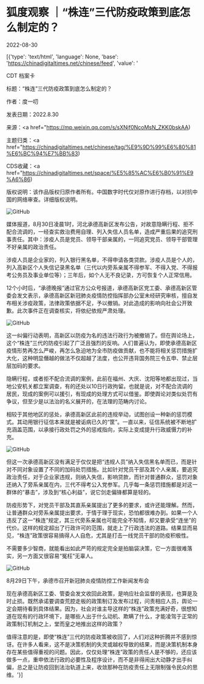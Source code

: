 # 狐度观察 ｜“株连”三代防疫政策到底怎么制定的？

2022-08-30

[{'type': 'text/html', 'language': None, 'base': 'https://chinadigitaltimes.net/chinese/feed', 'value': '

CDT 档案卡

标题：“株连”三代防疫政策到底怎么制定的？

作者：度一叨

发表日期：2022.8.30

来源：<a href="https://mp.weixin.qq.com/s/sXNjf0NcoMsN_ZKK0bskAA)

主题归类：<a href="https://chinadigitaltimes.net/chinese/tag/%E9%9D%99%E6%80%81%E6%BC%94%E7%BB%83)

CDS收藏：<a href="https://chinadigitaltimes.net/space/%E5%85%AC%E6%B0%91%E9%A6%86)

版权说明：该作品版权归原作者所有。中国数字时代仅对原作进行存档，以对抗中国的网络审查。详细版权说明。





![GitHub](https://chinadigitaltimes.net/chinese/files/2022/08/post-686345-630ea00f8bd6d.)

媒体报道，8月30日凌晨1时，河北承德高新区发布公告，对故意隐瞒行程、拒不配合流调的，一经查实救治费用自理、列入失信人员名单，造成严重后果的追究刑事责任。其中：涉疫人员是党员、领导干部亲属的，一同追究党员、领导干部管理不好亲属的政治责任。

涉疫人员是企业家的，列入银行黑名单，不得申请各类贷款。涉疫人员是个人的，列入高新区个人失信记录黑名单（三代以内旁系亲属不得参军、不得入党、不得报考公务员及事业单位等）；三年后，如个人无不良记录，方可恢复个人正常信用。

12个小时后，“承德晚报”通过官方公众号报道，承德高新区党工委、承德高新区管委会发文表示，承德高新区新冠肺炎疫情防控指挥部办公室未经研究审核，擅自发布相关涉疫政策，法律政策依据不足，予以撤销。对此造成的影响向社会公开致歉。此次事件正在调查核实，将依纪依规严肃处理。

![GitHub](https://chinadigitaltimes.net/chinese/files/2022/08/post-686345-630ea011f277c.)

这一纠偏行动表明，高新区以防疫为名的违法行政行为被撤销了。但在舆论场上，这个“株连”三代的防疫引起了广泛且强烈的反响。人们普遍认为，即使承德高新区疫情形势再怎么严峻，再怎么急迫地为全市防疫做贡献，也不能将相关惩罚措施扩大化，这种明显僭越的做法不仅超越了法度，也公开违背国务院三令五申、禁止层层加码的要求。

隐瞒行程，或者拒不配合流调的案例，此前在福州、大庆、沈阳等地都出现过，当地公安机关都立案调查，有的还处以10日行政拘留。也就是说，对不配合流调的居民，现成的案例可以援引，有现成的处理方式可以借鉴。即使舆论对类似处罚有争议，但至少是以法治的名义展开的，在法理的范畴内讨论。

相较于其他地区的惩处，承德高新区此前的违规举动，试图创设一种新的惩罚模式。其动用银行征信本来就是被诟病已久的“筐”。一直以来，征信系统被不断地扩充涵盖范围，以承接行政处罚之外的惩戒指向，实际上变成提升行政威慑力的补充。

![GitHub](https://chinadigitaltimes.net/chinese/files/2022/08/post-686345-630ea01460f87.)

但这一次承德高新区没有满足于仅仅是把“违规人员”纳入失信黑名单而已，而是针对不同对象设置了不同的加码处罚措施。比如针对党员干部及其个人亲属，要追究政治责任，对于企业家违规，则纳入失信，影响贷款，而针对普通群众，惩罚对象还纳入了旁系亲属在内，三代不得考公入党参军。几乎每一条惩罚措施都是对这一群体的“暴击”，涉及到“核心利益”，说它剑走偏锋都算是轻的。

防疫形势下，对党员干部及其直系亲属提出了更多的要求，或许还能理解。然而，让普通群众对旁系亲属提出要求，于情于理于现实，恐怕都很难办到。如果一个人违反了这一“株连”规定，其三代旁系亲属也可能完全不知情，却又要承受“连坐”的代价。这样的规定超出了行政许可的范围，就走上了行政违法的道路。结果显而易见，“株连”政策很容易搞得人人自危，尤其是打击一线党员干部的防疫积极性。

不需要多少智商，就能看出如此严苛的规定完全是拍脑袋决策，它一方面很难落实，另一方面又很容易“冤枉”无辜人。

![GitHub](https://chinadigitaltimes.net/chinese/files/2022/08/post-686345-630ea01605d2d.)

8月29日下午，承德市召开新冠肺炎疫情防控工作新闻发布会

现在承德高新区工委、管委会发文收回此政策，是响应社会监督的表现，也算是及时止损。既然承诺要调查荒腔走板的政策制订及发布过程，问责相应人员，舆论一定会期待看到具体结果。因为，社会对谁主导这样的“株连”政策充满好奇，很想知道在现有的行政环境下，是哪些人出于什么动机、欺瞒了什么，才能凌驾于正常的政策制订机制之上，堂而皇之地推出这样的政策？

值得注意的是，即使“株连”三代的防疫政策被收回了，人们对这种折腾并不感到惊讶。在许多人看来，这不是决策机制的失灵或越权导致的结果，而是决策机制本身存在某些值得重视的问题。因此，仅仅处理“株连”政策的责任人是不够的，还应该做多一点，重申依法行政的必要性及程序设计，而不是非得闹出大动静才出手纠偏，总之是让防疫回到法治轨道上来，收敛那种在防疫责任上无限制强令民众的思维。'}]